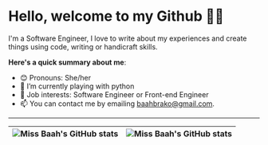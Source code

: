# Hello, welcome to my Github 👋🏾


I'm a Software Engineer, I love to write about my experiences and create things using code, writing or handicraft skills.

**Here's a quick summary about me**:

- 😊 Pronouns: She/her
- 🌱 I’m currently playing with python
- 💼 Job interests: Software Engineer or Front-end Engineer
- 📫 You can contact me by emailing baahbrako@gmail.com.

---

| <img align="center" src="https://github-readme-stats.vercel.app/api?username=missbaah&show_icons=true&include_all_commits=true&hide_border=true" alt="Miss Baah's GitHub stats" /> | <img align="center" src="https://github-readme-stats.vercel.app/api/top-langs/?username=missbaah&langs_count=8&layout=compact&hide_border=true" alt="Miss Baah's GitHub stats" /> |
| ------------- | ------------- |
